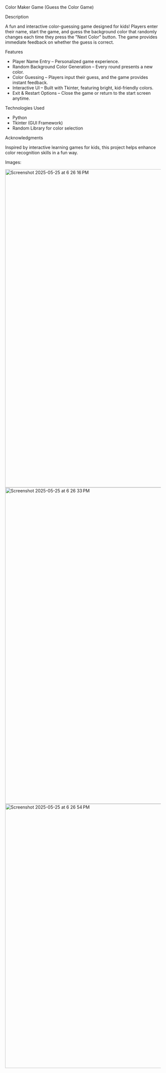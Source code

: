 Color Maker Game (Guess the Color Game)

Description

A fun and interactive color-guessing game designed for kids! Players enter their name, start the game, and guess the background color that randomly changes each time they press the "Next Color" button. The game provides immediate feedback on whether the guess is correct.

Features
- Player Name Entry – Personalized game experience.
- Random Background Color Generation – Every round presents a new color.
- Color Guessing – Players input their guess, and the game provides instant feedback.
- Interactive UI – Built with Tkinter, featuring bright, kid-friendly colors.
- Exit & Restart Options – Close the game or return to the start screen anytime.

Technologies Used
- Python
- Tkinter (GUI Framework)
- Random Library for color selection

Acknowledgments

Inspired by interactive learning games for kids, this project helps enhance color recognition skills in a fun way.

Images:


<img width="1026" alt="Screenshot 2025-05-25 at 6 26 16 PM" src="https://github.com/user-attachments/assets/2829e6f0-a084-4849-a2ca-50a70a970ad5" />

<img width="1020" alt="Screenshot 2025-05-25 at 6 26 33 PM" src="https://github.com/user-attachments/assets/099b4c4b-262b-4859-832b-36c17f4784ac" />

<img width="852" alt="Screenshot 2025-05-25 at 6 26 54 PM" src="https://github.com/user-attachments/assets/81d3af2d-8103-48c0-87d8-1274d8a34654" />

